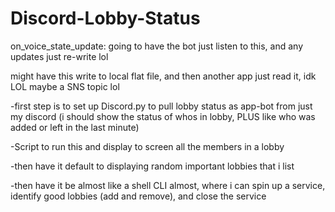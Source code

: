 # Discord-Lobby-Status

on_voice_state_update: going to have the bot just listen to this, and any updates just re-write lol

might have this write to local flat file, and then another app just read it, idk LOL 
maybe a SNS topic lol



-first step is to set up Discord.py to pull lobby status as app-bot from just my discord
(i should show the status of whos in lobby, PLUS like who was added or left in the last minute)


-Script to run this and display to screen all the members in a lobby 


-then have it default to displaying random important lobbies that i list 


-then have it be almost like a shell CLI almost, where i can spin up a service, identify good lobbies (add and remove), and close the service
